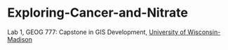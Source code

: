 
# Exploring-Cancer-and-Nitrate

Lab 1, GEOG 777: Capstone in GIS Development, [University of Wisconsin-Madison](https://geography.wisc.edu/gis/onlinemasters/)
